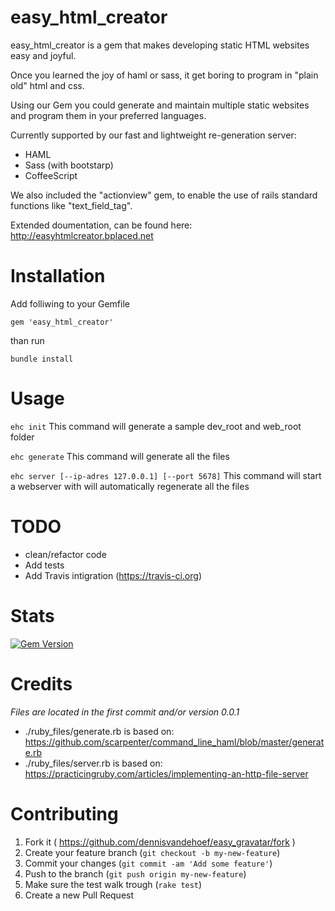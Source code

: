 easy_html_creator
=================
easy_html_creator is a gem that makes developing static HTML websites easy and joyful.

Once you learned the joy of haml or sass, it get boring to program in "plain old" html and css.

Using our Gem you could generate and maintain multiple static websites and program them in your preferred languages.

Currently supported by our fast and lightweight re-generation server:
 * HAML
 * Sass (with bootstarp)
 * CoffeeScript

We also included the "actionview" gem, to enable the use of rails standard functions like "text_field_tag".

Extended doumentation, can be found here: http://easyhtmlcreator.bplaced.net

Installation
=======
Add folliwing to your Gemfile

 `gem 'easy_html_creator'`

than run

 `bundle install`

Usage
=======

 `ehc init`
 This command will generate a sample dev_root and web_root folder

 `ehc generate`
 This command will generate all the files

 `ehc server [--ip-adres 127.0.0.1] [--port 5678]`
 This command will start a webserver with will automatically regenerate all the files


TODO
========
- clean/refactor code
- Add tests
- Add Travis intigration (https://travis-ci.org)

Stats
========

[![Gem Version](https://badge.fury.io/rb/easy_html_creator.png)](http://badge.fury.io/rb/easy_html_creator)

Credits
=======
*Files are located in the first commit and/or version 0.0.1*
- ./ruby_files/generate.rb is based on: https://github.com/scarpenter/command_line_haml/blob/master/generate.rb
- ./ruby_files/server.rb is based on: https://practicingruby.com/articles/implementing-an-http-file-server

Contributing
============
1. Fork it ( https://github.com/dennisvandehoef/easy_gravatar/fork )
2. Create your feature branch (`git checkout -b my-new-feature`)
3. Commit your changes (`git commit -am 'Add some feature'`)
4. Push to the branch (`git push origin my-new-feature`)
5. Make sure the test walk trough (`rake test`)
6. Create a new Pull Request
